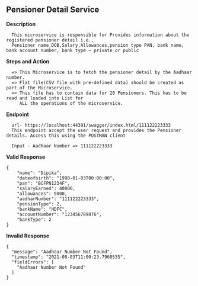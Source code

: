 ##  Pensioner Detail Service
  
  **Description**
      
      This microservice is responsible for Provides information about the registered pensioner detail i.e., 
      Pensioner name,DOB,Salary,Allowances,pension type PAN, bank name, bank account number, bank type – private or public
    
   **Steps and Action**
   
      => This Microservice is to fetch the pensioner detail by the Aadhaar number.
      => Flat file(CSV file with pre-defined data) should be created as part of the Microservice. 
      => This file has to contain data for 20 Pensioners. This has to be read and loaded into List for 
         ALL the operations of the microservice.
      
   **Endpoint**
   
      url- https://localhost:44391/swagger/index.html/111122223333
      This endpoint accept the user request and provides the Pensioner details. Access this using the POSTMAN client
      
      Input - Aadhaar Number => 111122223333
      
**Valid Response**
      
```
{
    "name": "Dipika",
    "dateofbirth": "1998-01-03T00:00:00",
    "pan": "BCFPN1234F",
    "salaryEarned": 40000,
    "allowances": 5000,
    "aadharNumber": "111122223333",
    "pensionType": 2,
    "bankName": "HDFC",
    "accountNumber": "123456789876",
    "bankType": 2
}
```
**Invalid Response**
       
```
{
  "message": "Aadhaar Number Not Found",
  "timestamp": "2021-08-03T11:00:23.7960535",
  "fieldErrors": [
    "Aadhaar Number Not Found"
  ]
}
```

